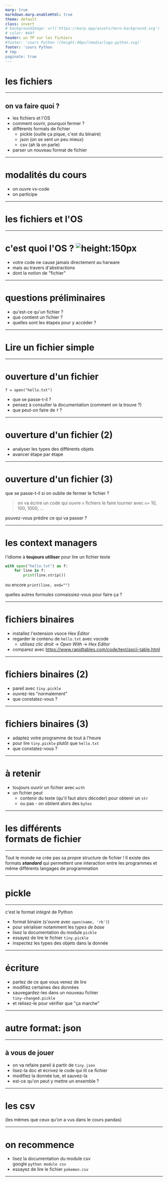 ```yaml
---
marp: true
markdown.marp.enableHtml: true
theme: default
class: invert
# backgroundImage: url('https://marp.app/assets/hero-background.svg')
# color: #44f
header: un TP sur les fichiers
#footer: 'cours Python ![height:40px](media/logo-python.svg)'
footer: 'cours Python
# tmp
paginate: true
---
```


<style>
@import url('https://fonts.googleapis.com/css?family=Patrick+Hand|Patrick+Hand+SC');

section {
    font-family: "Patrick Hand", Verdana;
    font-size: xxx-large;
}

section::after {
  content: 'Slide ' attr(data-marpit-pagination) ' / ' attr(data-marpit-pagination-total);
}

.small {
  font-size: 70%;
}

</style>

# <!-- fit -->les fichiers

<!-- _backgroundImage: url("pexels-mike-1181772.jpg") -->
<!-- _color: #229 -->

---
## on va faire quoi ?

- les fichiers et l'OS
- comment ouvrir, pourquoi fermer ?
- différents formats de fichier
  - pickle (ouille ça pique, c'est du binaire)
  - json (on se sent un peu mieux)
  - csv (ah là on parle)
- parser un nouveau format de fichier

---
# modalités du cours

- on ouvre vs-code
- on participe

---
# <!--fit --> les fichiers et l'OS

<!-- _backgroundImage: url("pexels-pixabay-270572.jpg") -->
<!-- # _color: #eee -->

---
# c'est quoi l'OS ? ![height:150px](operating_system_placement.png)


- votre code ne cause jamais directement au harware
- mais au travers d'abstractions
- dont la notion de "fichier"

---
# questions préliminaires

- qu'est-ce qu'un fichier ?
- que contient un fichier ?
- quelles sont les étapes pour y accéder ?

---
# <!-- fit--> Lire un fichier simple

---
# ouverture d'un fichier

```
f = open("hello.txt")
```

- que se passe-t-il ?
- pensez à consulter la documentation
  (comment on la trouve ?)
- que peut-on faire de `f` ?

---
# ouverture d'un fichier (2)

- analyser les types des différents objets
- avancer étape par étape

---
# ouverture d'un fichier (3)

que se passe-t-il si on oublie de fermer le fichier ?

> on va écrire un code qui ouvre `n`  fichiers
> le faire tourner avec `n`= 10, 100, 1000, ...

pouvez-vous prédire ce qui va passer ?

---
# les context managers

l'idiome à **toujours utiliser** pour lire un fichier texte

```python
with open("hello.txt") as f:
    for line in f:
        print(line.strip())
```

ou encore `print(line, end="")`

quelles autres formules connaissiez-vous pour faire ça ?

---
# fichiers binaires

- installez l'extension vsoce *Hex Editor*
- regarder le contenu de `hello.txt` avec vscode
  - utilisez *clic droit* -> *Open With* -> *Hex Editor*
- comparez avec <https://www.rapidtables.com/code/text/ascii-table.html>

---
# fichiers binaires (2)

- pareil avec `tiny.pickle`
- ouvrez-les "normalement"
- que constatez-vous ?

---
# fichiers binaires (3)

- adaptez votre programme de tout à l'heure
- pour lire `tiny.pickle` plutôt que `hello.txt`
- que constatez-vous ?

---
# à retenir

- toujours ouvrir un fichier avec `with`
- un fichier peut
  - contenir du texte (qu'il faut alors décoder)
    pour obtenir un `str`
  - ou pas - on obtient alors des `bytes`

---
# <!-- fit --> les différents <br>formats de fichier

<!-- _backgroundImage: url("pexels-pixabay-162553.jpg") -->
<!-- #_color: yellow -->

---
Tout le monde ne crée pas sa propre structure de fichier !
Il existe des formats ***standard*** qui permettent une interaction entre les programmes et même différents langages de programmation

---
# <!-- fit --> pickle

<!-- _backgroundImage: url("pexels-eva-bronzini-5503189.jpg") -->
<!-- #_color: yellow -->

---
c'est le format *intégré* de Python

- format binaire (s'ouvre avec `open(name, 'rb')`)
- pour sérialiser notamment les *types de base*
- lisez la documentation du module `pickle`
- essayez de lire le fichier `tiny.pickle`
- inspectez les types des objets dans la donnée

---
# écriture

- partez de ce que vous venez de lire
- modifiez certaines des données
- sauvegardez-les dans un nouveau fichier  
  `tiny-changed.pickle`
- et relisez-le pour vérifier que "ça marche"

---
# <!-- fit --> autre format: json

---
## à vous de jouer

- on va refaire pareil à partir de `tiny.json`
- lisez-la doc et écrivez le code qui lit ce fichier
- modifiez la donnée lue, et sauvez-la
- est-ce qu'on peut y mettre un ensemble ?

---
# <!-- fit --> les csv

(les mêmes que ceux qu'on a vus dans le cours pandas)

---
# on recommence

- lisez la documentation du module csv  
  google `python module csv`
- essayez de lire le fichier `pokemon.csv`

---

